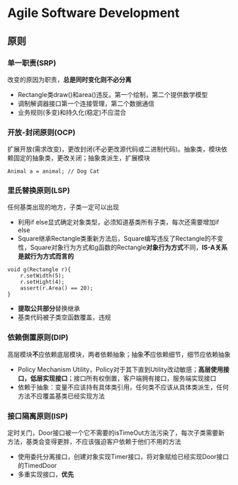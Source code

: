 # Agile Software Development

## 原则

### 单一职责(SRP)

改变的原因为职责，**总是同时变化则不必分离**

- Rectangle类draw()和area()违反。第一个绘制，第二个提供数学模型
- 调制解调器接口第一个连接管理，第二个数据通信
- 业务规则(多变)和持久化(稳定)不应混合

### 开放-封闭原则(OCP)

扩展开放(需求改变)，更改封闭(不必更改源代码或二进制代码)。抽象类，模块依赖固定的抽象类，更改关闭；抽象类派生，扩展模块
```
Animal a = animal; // Dog Cat
```

### 里氏替换原则(LSP)

任何基类出现的地方，子类一定可以出现
- 利用if else显式确定对象类型，必须知道基类所有子类，每次还需要增加if else
- Square继承Rectangle类重新方法后，Square编写违反了Rectangle的不变性，Square对象行为方式和g函数的Rectangle**对象行为方式**不同，**IS-A关系是就行为方式而言的**
```
void g(Rectangle r){
	r.setWidth(5);
	r.setHight(4);
	assert(r.Area() == 20);
}
```
- **提取公共部分**替换继承
- 基类代码被子类空函数覆盖，违规

### 依赖倒置原则(DIP)

高层模块**不**应依赖底层模块，两者依赖抽象；抽象**不**应依赖细节，细节应依赖抽象

- Policy Mechanism Utility，Policy对于其下直到Utility改动敏感；**高层使用接口，低层实现接口**；接口所有权倒置，客户端拥有接口，服务端实现接口
- 依赖于抽象：变量不应该持有具体类引用，任何类不应该从具体类派生，任何方法不应覆盖基类已经实现方法

### 接口隔离原则(ISP)

定时关门，Door接口被一个它不需要的isTimeOut方法污染了，每次子类需要新方法，基类会变得更胖，不应该强迫客户依赖于他们不用的方法

- 使用委托分离接口，创建对象实现Timer接口，将对象赋给已经实现Door接口的TimedDoor
- 多重实现接口，**优先**